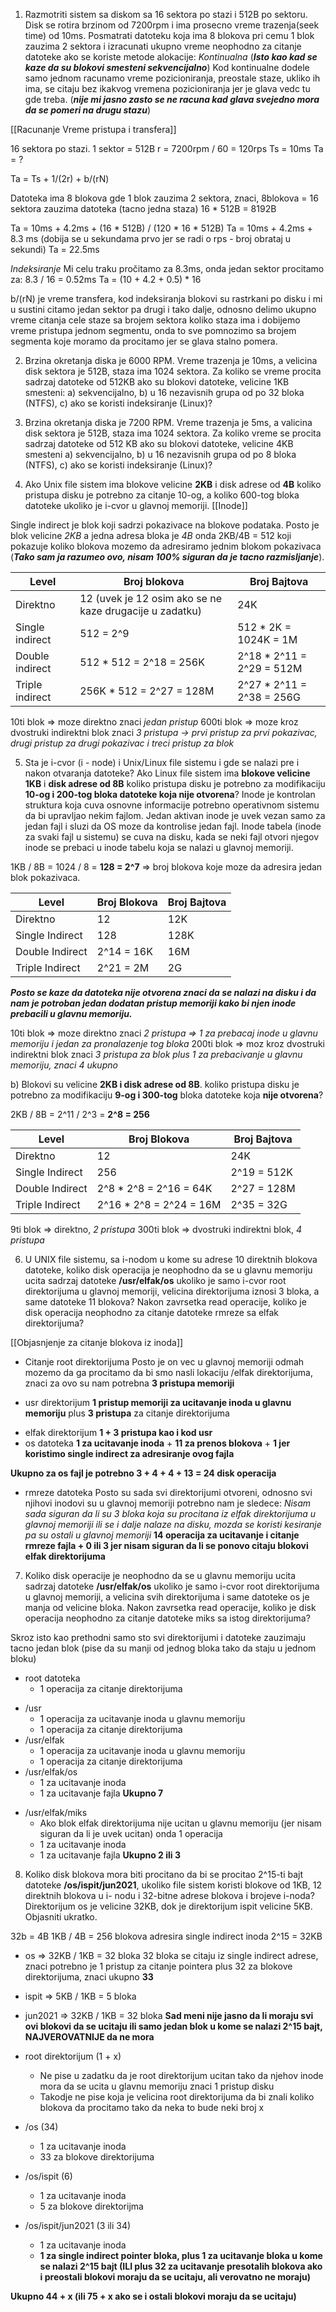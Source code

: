 
1. Razmotriti sistem sa diskom sa 16 sektora po stazi i 512B po sektoru. Disk se rotira brzinom od 7200rpm i ima prosecno vreme trazenja(seek time) od 10ms. Posmatrati datoteku koja ima 8 blokova pri cemu 1 blok zauzima 2 sektora i izracunati ukupno vreme neophodno za citanje datoteke ako se koriste metode alokacije: 
*Kontinualna* (***Isto kao kad se kaze da su blokovi smesteni sekvencijalno***)
Kod kontinualne dodele samo jednom racunamo vreme pozicioniranja, preostale staze, ukliko ih ima, se citaju bez ikakvog vremena pozicioniranja jer je glava vedc tu gde treba. (***nije mi jasno zasto se ne racuna kad glava svejedno mora da se pomeri na drugu stazu***) 

[[Racunanje Vreme pristupa i transfera]]

16 sektora po stazi.
1 sektor = 512B
r = 7200rpm / 60 = 120rps
Ts = 10ms
Ta = ?

Ta = Ts + 1/(2r) + b/(rN)

Datoteka ima 8 blokova gde 1 blok zauzima 2 sektora, znaci,
8blokova = 16 sektora zauzima datoteka (tacno jedna staza)
16 * 512B = 8192B

Ta = 10ms + 4.2ms + (16 * 512B) / (120 * 16 * 512B)
Ta = 10ms + 4.2ms + 8.3 ms (dobija se u sekundama prvo jer se radi o rps - broj obrataj u sekundi)
Ta = 22.5ms

*Indeksiranje*
Mi celu traku pročitamo za 8.3ms, onda jedan sektor procitamo za:
8.3 / 16 = 0.52ms
Ta = (10 + 4.2 + 0.5) * 16

b/(rN) je vreme transfera, kod indeksiranja blokovi su rastrkani po disku i mi u sustini citamo jedan sektor pa drugi i tako dalje, odnosno delimo ukupno vreme citanja cele staze sa brojem sektora koliko staza ima i dobijemo vreme pristupa jednom segmentu, onda to sve pomnozimo sa brojem segmenta koje moramo da procitamo jer se glava stalno pomera.

2. Brzina okretanja diska je 6000 RPM. Vreme trazenja je 10ms, a velicina disk sektora je 512B, staza ima 1024 sektora. Za koliko se vreme procita sadrzaj datoteke od 512KB ako su blokovi datoteke, velicine 1KB smesteni: a) sekvencijalno, b) u 16 nezavisnih grupa od po 32 bloka (NTFS), c) ako se koristi indeksiranje (Linux)?

3. Brzina okretanja diska je 7200 RPM. Vreme trazenja je 5ms, a valicina disk sektora je 512B, staza ima 1024 sektora. Za koliko vreme se procita sadrzaj datoteke od 512 KB ako su blokovi datoteke, velicine 4KB smesteni a) sekvencijalno, b) u 16 nezavisnih grupa od po 8 bloka (NTFS), c) ako se koristi indeksiranje (Linux)?

4. Ako Unix file sistem ima blokove velicine **2KB** i disk adrese od **4B** koliko pristupa disku je potrebno za citanje 10-og, a koliko 600-tog bloka datoteke ukoliko je i-cvor u glavnoj memoriji. [[Inode]]

Single indirect je blok koji sadrzi pokazivace na blokove podataka. Posto je blok velicine *2KB* a jedna adresa bloka je *4B* onda 2KB/4B = 512 koji pokazuje koliko blokova mozemo da adresiramo jednim blokom pokazivaca (***Tako sam ja razumeo ovo, nisam 100% siguran da je tacno razmisljanje***).


| Level           | Broj blokova                                            | Broj Bajtova              |
| --------------- | ------------------------------------------------------- | ------------------------- |
| Direktno        | 12 (uvek je 12 osim ako se ne kaze drugacije u zadatku) | 24K                       |
| Single indirect | 512 = 2^9                                               | 512 * 2K = 1024K = 1M     |
| Double indirect | 512 * 512 = 2^18 = 256K                                 | 2^18 * 2^11 = 2^29 = 512M |
| Triple indirect | 256K * 512 = 2^27 = 128M                                | 2^27 * 2^11 = 2^38 = 256G |
10ti blok => moze direktno znaci *jedan pristup*
600ti blok => moze kroz dvostruki indirektni blok znaci *3 pristupa -> prvi pristup za prvi pokazivac, drugi pristup za drugi pokazivac i treci pristup za blok*

5. Sta je i-cvor (i - node) i Unix/Linux file sistemu i gde se nalazi pre i nakon otvaranja datoteke? Ako Linux file sistem ima **blokove velicine 1KB** i **disk adrese od 8B** koliko pristupa disku je potrebno za modifikaciju **10-og i 200-tog bloka datoteke koja nije otvorena**?
Inode je kontrolan struktura koja cuva osnovne informacije potrebno operativnom sistemu da bi upravljao nekim fajlom. Jedan aktivan inode je uvek vezan samo za jedan fajl i sluzi da OS moze da kontrolise jedan fajl.
Inode tabela (inode za svaki fajl u sistemu) se cuva na disku, kada se neki fajl otvori njegov inode se prebaci u inode tabelu koja se nalazi u glavnoj memoriji.

1KB / 8B = 1024 / 8 = **128 = 2^7** => broj blokova koje moze da adresira jedan blok pokazivaca.

| Level           | Broj Blokova | Broj Bajtova |
| --------------- | ------------ | ------------ |
| Direktno        | 12           | 12K          |
| Single Indirect | 128          | 128K         |
| Double Indirect | 2^14 = 16K   | 16M          |
| Triple Indirect | 2^21 = 2M    | 2G           |
***Posto se kaze da datoteka nije otvorena znaci da se nalazi na disku i da nam je potroban jedan dodatan pristup memoriji kako bi njen inode prebacili u glavnu memoriju.***

10ti blok => moze direktno znaci *2 pristupa => 1 za prebacaj inode u glavnu memoriju i jedan za pronalazenje tog bloka*
200ti blok => moz kroz dvostruki indirektni blok znaci *3 pristupa za blok plus 1 za prebacivanje u glavnu memoriju, znaci 4 ukupno*

b) Blokovi su velicine **2KB i disk adrese od 8B**. koliko pristupa disku je potrebno za modifikaciju **9-og i 300-tog** bloka datoteke koja **nije otvorena**?

2KB / 8B = 2^11 / 2^3 = **2^8 = 256**

| Level           | Broj Blokova            | Broj Bajtova |
| --------------- | ----------------------- | ------------ |
| Direktno        | 12                      | 24K          |
| Single Indirect | 256                     | 2^19 = 512K  |
| Double Indirect | 2^8 * 2^8 = 2^16 = 64K  | 2^27 = 128M  |
| Triple Indirect | 2^16 * 2^8 = 2^24 = 16M | 2^35 = 32G   |

9ti blok => direktno, *2 pristupa*
300ti blok => dvostruki indirektni blok, *4 pristupa*

6. U UNIX file sistemu, sa i-nodom u kome su adrese 10 direktnih blokova datoteke, koliko disk operacija je neophodno da se u glavnu memoriju ucita sadrzaj datoteke **/usr/elfak/os** ukoliko je samo i-cvor root direktorijuma u glavnoj memoriji, velicina direktorijuma iznosi 3 bloka, a same datoteke 11 blokova? Nakon zavrsetka read operacije, koliko je disk operacija neophodno za citanje datoteke rmreze sa elfak direktorijuma?

[[Objasnjenje za citanje blokova iz inoda]]

- Citanje root direktorijuma
Posto je on vec u glavnoj memoriji odmah mozemo da ga procitamo da bi smo nasli lokaciju 
/elfak direktorijuma, znaci za ovo su nam potrebna **3 pristupa memoriji**
* usr direktorijum
**1 pristup memoriji za ucitavanje inoda u glavnu memoriju** plus **3 pristupa** za citanje direktorijuma
- elfak direktorijum
**1 + 3 pristupa kao i kod usr**
- os datoteka
**1 za ucitavanje inoda** + **11 za prenos blokova** + **1 jer koristimo single indirect za adresiranje ovog fajla**

**Ukupno za os fajl je potrebno 3 + 4 + 4 + 13 = 24 disk operacija**

- rmreze datoteka
Posto su sada svi direktorijumi otvoreni, odnosno svi njihovi inodovi su u glavnoj memoriji potrebno nam je sledece:
*Nisam sada siguran da li su 3 bloka koja su procitana iz elfak direktorijuma u glavnoj memoriji ili se i dalje nalaze na disku, mozda se koristi kesiranje pa su ostali u glavnoj memoriji*
**14 operacija za ucitavanje i citanje rmreze fajla + 0 ili 3 jer nisam siguran da li se ponovo citaju blokovi elfak direktorijuma**

7. Koliko disk operacije je neophodno da se u glavnu memoriju ucita sadrzaj datoteke
**/usr/elfak/os** ukoliko je samo i-cvor root direktorijuma u glavnoj memoriji, a velicina
svih direktorijuma i same datoteke os je manja od velicine bloka. Nakon zavrsetka
read operacije, koliko je disk operacija neophodno za citanje datoteke miks sa istog
direktorijuma?

Skroz isto kao prethodni samo sto svi direktorijumi i datoteke zauzimaju tacno jedan blok (pise da su manji od jednog bloka tako da staju u jednom bloku)

* root datoteka
	* 1 operacija za citanje direktorijuma
- /usr
	- 1 operacija za ucitavanje inoda u glavnu memoriju
	- 1 operacija za citanje direktorijuma
- /usr/elfak
	- 1 operacija za ucitavanje inoda u glavnu memoriju
	- 1 operacija za citanje direktorijuma
- /usr/elfak/os
	- 1 za ucitavanje inoda
	- 1 za ucitavanje fajla
**Ukupno 7**

* /usr/elfak/miks
	* Ako blok elfak direktorijuma nije ucitan u glavnu memoriju (jer nisam siguran da li je uvek ucitan) onda 1 operacija
	* 1 za ucitavanje inoda
	* 1 za ucitavanje fajla
**Ukupno 2 ili 3**

8. Koliko disk blokova mora biti procitano da bi se procitao 2^15-ti bajt datoteke
**/os/ispit/jun2021**, ukoliko file sistem koristi blokove od 1KB, 12 direktnih blokova u i-
nodu i 32-bitne adrese blokova i brojeve i-noda? Direktorijum os je velicine 32KB,
dok je direktorijum ispit velicine 5KB. Objasniti ukratko.

32b = 4B
1KB / 4B = 256 blokova adresira single indirect inoda
2^15 = 32KB

* os => 32KB / 1KB = 32 bloka
32 bloka se citaju iz single indirect adrese, znaci potrebno je 1 pristup za citanje pointera plus 32 za blokove direktorijuma, znaci ukupno **33**
* ispit => 5KB / 1KB = 5 bloka
* jun2021 => 32KB / 1KB = 32 bloka **Sad meni nije jasno da li moraju svi ovi blokovi da se ucitaju ili samo jedan blok u kome se nalazi 2^15 bajt, NAJVEROVATNIJE da ne mora**

* root direktorijum (1 + x)
	* Ne pise u zadatku da je root direktorijum ucitan tako da njehov inode mora da se ucita u glavnu memoriju znaci 1 pristup disku
	* Takodje ne pise koja je velicina root direktorijuma da bi znali koliko blokova da procitamo tako da neka to bude neki broj x
* /os (34)
	* 1 za ucitavanje inoda
	* 33 za blokove direktorijuma
* /os/ispit (6)
	* 1 za ucitavanje inoda
	* 5 za blokove direktorijma
* /os/ispit/jun2021 (3 ili 34)
	* 1 za ucitavanje inoda
	* **1 za single indirect pointer bloka, plus 1 za ucitavanje bloka u kome se nalazi 2^15 bajt (ILI plus 32 za ucitavanje presotalih blokova ako i preostali blokovi moraju da se ucitaju, ali verovatno ne moraju)**

**Ukupno 44 + x (ili 75 + x ako se i ostali blokovi moraju da se ucitaju)**